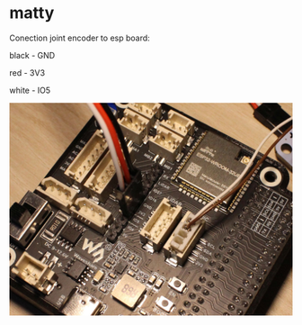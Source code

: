 # matty
Conection joint encoder to esp board:

  black   - GND

  red     - 3V3

  white   - IO5 

![Conection joint encoder - esp board](../../Images/encoder-esp.jpg)

